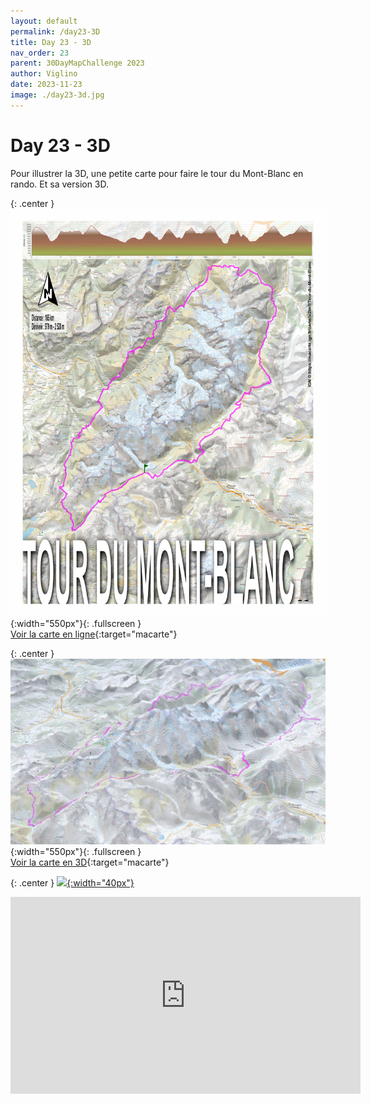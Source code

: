 ```yaml
---
layout: default
permalink: /day23-3D
title: Day 23 - 3D
nav_order: 23
parent: 30DayMapChallenge 2023
author: Viglino
date: 2023-11-23
image: ./day23-3d.jpg
---
```

# Day 23 - 3D

Pour illustrer la 3D, une petite carte pour faire le tour du Mont-Blanc en rando. Et sa version 3D.

{: .center }
![](./day23-Mont-Blanc.jpg){:width="550px"}{: .fullscreen }    
[Voir la carte en ligne](https://macarte.ign.fr/carte/iv2im1/Tour-du-Mont-Blanc){:target="macarte"}

{: .center }
![](./day23-3d.jpg){:width="550px"}{: .fullscreen }    
[Voir la carte en 3D](https://ignf-ma-carte.github.io/mcviewer3D/?map=iv2im1){:target="macarte"}

{: .center }
[![](https://upload.wikimedia.org/wikipedia/commons/5/5a/X_icon_2.svg){:width="40px"}](https://twitter.com/jmviglino/status/1727657615579050459)

<iframe width="560" height="315" src="https://www.youtube.com/embed/ymLOy7ZzlhM?si=Ez8ccC27t8Qeiv6T" title="YouTube video player" frameborder="0" allow="accelerometer; autoplay; clipboard-write; encrypted-media; gyroscope; picture-in-picture; web-share" allowfullscreen></iframe>

